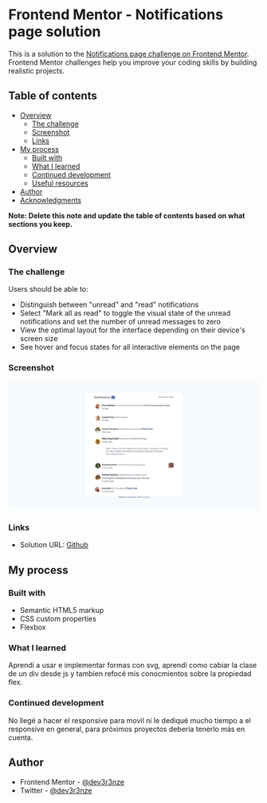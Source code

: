 # Frontend Mentor - Notifications page solution

This is a solution to the [Notifications page challenge on Frontend Mentor](https://www.frontendmentor.io/challenges/notifications-page-DqK5QAmKbC). Frontend Mentor challenges help you improve your coding skills by building realistic projects. 

## Table of contents

- [Overview](#overview)
  - [The challenge](#the-challenge)
  - [Screenshot](#screenshot)
  - [Links](#links)
- [My process](#my-process)
  - [Built with](#built-with)
  - [What I learned](#what-i-learned)
  - [Continued development](#continued-development)
  - [Useful resources](#useful-resources)
- [Author](#author)
- [Acknowledgments](#acknowledgments)

**Note: Delete this note and update the table of contents based on what sections you keep.**

## Overview

### The challenge

Users should be able to:

- Distinguish between "unread" and "read" notifications
- Select "Mark all as read" to toggle the visual state of the unread notifications and set the number of unread messages to zero
- View the optimal layout for the interface depending on their device's screen size
- See hover and focus states for all interactive elements on the page

### Screenshot

![](./screenshot.png)


### Links

- Solution URL: [Github](https://github.com/Dev3r3nze/FrontendMentor)

## My process

### Built with

- Semantic HTML5 markup
- CSS custom properties
- Flexbox


### What I learned

Aprendí a usar e implementar formas con svg, aprendí como cabiar la clase de un div desde js y  tambíen refocé mis conocmientos sobre la propiedad flex.

### Continued development

No llegé a hacer el responsive para movil ni le dediqué mucho tiempo a el responsive en general, para próximos proyectos debería tenerlo más en cuenta.

## Author

- Frontend Mentor - [@dev3r3nze](https://www.frontendmentor.io/profile/yourusername)
- Twitter - [@dev3r3nze](https://www.twitter.com/dev3r3nze)